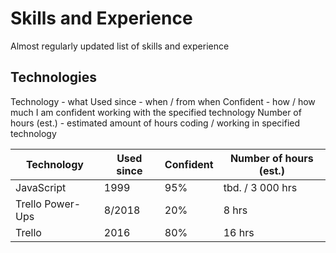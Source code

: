 # Skills and Experience
Almost regularly updated list of skills and experience

## Technologies

Technology - what
Used since - when / from when
Confident - how / how much I am confident working with the specified technology
Number of hours (est.) - estimated amount of hours coding / working in specified technology



| Technology         | Used since  | Confident  | Number of hours (est.)   |
| ------------------ | ----------- | ---------- | ------------------------ |
| JavaScript         | 1999        | 95%        | tbd. / 3 000 hrs         |
| Trello Power-Ups   | 8/2018      | 20%        | 8 hrs                    |
| Trello             | 2016        | 80%        | 16 hrs                   |
